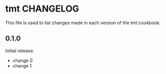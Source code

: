 # tmt CHANGELOG

This file is used to list changes made in each version of the tmt cookbook.

## 0.1.0

Initial release.

- change 0
- change 1
